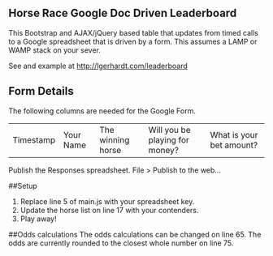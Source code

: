 ## Horse Race Google Doc Driven Leaderboard

This Bootstrap and AJAX/jQuery based table that updates from timed calls to a Google spreadsheet that is driven by a form. This assumes a LAMP or WAMP stack on your sever.

See and example at http://lgerhardt.com/leaderboard

## Form Details
The following columns are needed for the Google Form.

<table>
    <tr>
        <td>Timestamp</td>
        <td>Your Name</td>
        <td>The winning horse</td>
        <td>Will you be playing for money?</td>
        <td>What is your bet amount?</td>
    </tr>
</table>

Publish the Responses spreadsheet.
	File > Publish to the web...

##Setup
1. Replace line 5 of main.js with your spreadsheet key.
2. Update the horse list on line 17 with your contenders.
3. Play away!

##Odds calculations
The odds calculations can be changed on line 65. The odds are currently rounded to the closest whole number on line 75.

